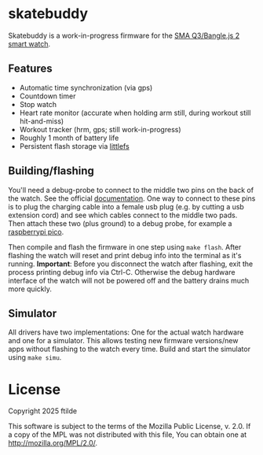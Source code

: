 # skatebuddy

Skatebuddy is a work-in-progress firmware for the [SMA Q3/Bangle.js 2 smart watch](https://banglejs.com/).

## Features
 - Automatic time synchronization (via gps)
 - Countdown timer
 - Stop watch
 - Heart rate monitor (accurate when holding arm still, during workout still hit-and-miss)
 - Workout tracker (hrm, gps; still work-in-progress)
 - Roughly 1 month of battery life
 - Persistent flash storage via [littlefs](https://github.com/littlefs-project/littlefs)

## Building/flashing

You'll need a debug-probe to connect to the middle two pins on the back of the watch.
See the official [documentation](https://www.espruino.com/Bangle.js2+Technical#swd).
One way to connect to these pins is to plug the charging cable into a female usb plug (e.g. by cutting a usb extension cord) and see which cables connect to the middle two pads.
Then attach these two (plus ground) to a debug probe, for example a [raspberrypi pico](https://github.com/raspberrypi/debugprobe).

Then compile and flash the firmware in one step using `make flash`.
After flashing the watch will reset and print debug info into the terminal as it's running.
**Important**: Before you disconnect the watch after flashing, exit the process printing debug info via Ctrl-C.
Otherwise the debug hardware interface of the watch will not be powered off and the battery drains much more quickly.

## Simulator

All drivers have two implementations: One for the actual watch hardware and one for a simulator.
This allows testing new firmware versions/new apps without flashing to the watch every time.
Build and start the simulator using `make simu`.

# License

Copyright 2025 ftilde

This software is subject to the terms of the Mozilla Public License, v. 2.0. If a copy of the MPL was not distributed with this file, You can obtain one at http://mozilla.org/MPL/2.0/.
